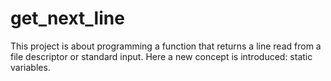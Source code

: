 # get_next_line

This project is about programming a function that returns a line read from a file descriptor or standard input.
Here a new concept is introduced: static variables.
